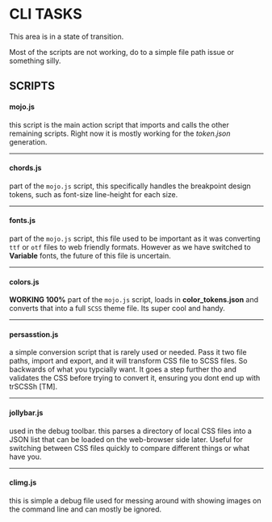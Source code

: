 # CLI TASKS

This area is in a state of transition.

Most of the scripts are not working, do to a simple file path issue or something silly.

## SCRIPTS

#### mojo.js
this script is the main action script that imports and calls the other remaining scripts. Right now it is mostly working for the _token.json_ generation.

-----------------

#### chords.js
part of the `mojo.js` script, this specifically handles the breakpoint design tokens, such as font-size line-height for each size.

-----------------

#### fonts.js
part of the `mojo.js` script, this file used to be important as it was converting `ttf` or `otf` files to web friendly formats. However as we have switched to **Variable** fonts, the future of this file is uncertain.

-----------------

#### colors.js
**WORKING 100%** part of the `mojo.js` script, loads in **color_tokens.json** and converts that into a full `SCSS` theme file. Its super cool and handy.

-----------------

#### persasstion.js
a simple conversion script that is rarely used or needed. Pass it two file paths, import and export, and it will transform CSS file to SCSS files. So backwards of what you typcially want. It goes a step further tho and validates the CSS before trying to convert it, ensuring you dont end up with trSCSSh [TM].

-----------------

#### jollybar.js
used in the debug toolbar. this parses a directory of local CSS files into a JSON list that can be loaded on the web-browser side later. Useful for switching between CSS files quickly to compare different things or what have you.

-----------------

#### climg.js
this is simple a debug file used for messing around with showing images on the command line and can mostly be ignored.
